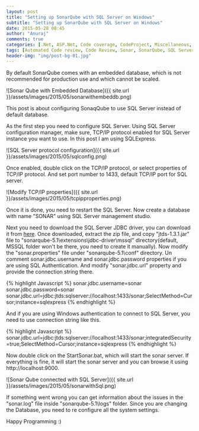 ```yaml
---
layout: post
title: "Setting up SonarQube with SQL Server on Windows"
subtitle: "Setting up SonarQube with SQL Server on Windows"
date: 2015-05-28 08:45
author: "Anuraj"
comments: true
categories: [.Net, ASP.Net, Code coverage, CodeProject, Miscellaneous, SQL Server, Visual Studio]
tags: [Automated Code review, Code Review, Sonar, SonarQube, SQL Server]
header-img: "img/post-bg-01.jpg"
---
```

By default SonarQube comes with an embedded database, which is not recommended for production use and which cannot be scaled. 

![Sonar Qube with Embedded  Database]({{ site.url }}/assets/images/2015/05/sonarwithembeddb.png)

This post is about configuring SonaqQube to use SQL Server instead of default database. 

As the first step you need to configure SQL Server. Using SQL Server configuration manager, make sure, TCP/IP protocol enabled for SQL Server instance you want to use. In this post I am using SQLExpress. 

![SQL Server protocol configuration]({{ site.url }}/assets/images/2015/05/sqlconfig.png)

Once enabled, double click on the TCP/IP protocol, or select properties of TCP/IP protocol. And set port number to 1433, default TCP/IP port for SQL server.

![Modify TCP/IP properties]({{ site.url }}/assets/images/2015/05/tcpipproperties.png)

Once it is done, you need to restart the SQL Server. Now create a database with name "SONAR" using SQL Server management studio. 

Next you need to download the SQL Server JDBC driver, you can download it from [here](http://sourceforge.net/projects/jtds/). Once downloaded, extract the zip file, and copy "jtds-1.3.1.jar" file to "sonarqube-5.1\extensions\jdbc-driver\mssql" directory(default, MSSQL folder won't be there, you need to create it manually). Now modify the "sonar.properties" file under "sonarqube-5.1\conf" directory. Un comment sonar.jdbc.username and sonar.jdbc.password properties if you are using SQL Authentication. And modify "sonar.jdbc.url" property and provide the connection string there.

{% highlight Javascript %}
sonar.jdbc.username=sonar
sonar.jdbc.password=sonar
sonar.jdbc.url=jdbc:jtds:sqlserver://localhost:1433/sonar;SelectMethod=Cursor;instance=sqlexpress
{% endhighlight %}

And if you are using Windows authentication to connect to SQL Server, you need to use connection string like this.

{% highlight Javascript %}
sonar.jdbc.url=jdbc:jtds:sqlserver://localhost:1433/sonar;integratedSecurity=true;SelectMethod=Cursor;instance=sqlexpress
{% endhighlight %}

Now double click on the StartSonar.bat, which will start the sonar server. If everything is fine, it will start the sonar server and you can browse it using http://localhost:9000. 

![Sonar Qube connected with SQL Server]({{ site.url }}/assets/images/2015/05/sonarwithSql.png)

If something went wrong you can get information about the issues in the "sonar.log" file inside "sonarqube-5.1\logs" folder. Since you are changing the Database, you need to re configure all the system settings.

Happy Programming :)

